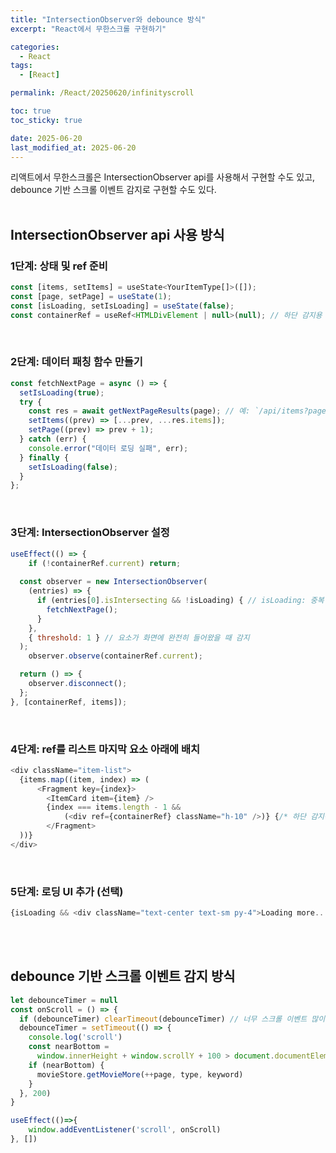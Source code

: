 ```yaml
---
title: "IntersectionObserver와 debounce 방식"
excerpt: "React에서 무한스크롤 구현하기"

categories:
  - React
tags:
  - [React]

permalink: /React/20250620/infinityscroll

toc: true
toc_sticky: true

date: 2025-06-20
last_modified_at: 2025-06-20
---
```


리액트에서 무한스크롤은 IntersectionObserver api를 사용해서 구현할 수도 있고, debounce 기반 스크롤 이벤트 감지로 구현할 수도 있다.
<br><br>

## IntersectionObserver api 사용 방식
### 1단계: 상태 및 ref 준비
```js
const [items, setItems] = useState<YourItemType[]>([]);
const [page, setPage] = useState(1);
const [isLoading, setIsLoading] = useState(false);
const containerRef = useRef<HTMLDivElement | null>(null); // 하단 감지용 ref
```
<br>
 
### 2단계: 데이터 패칭 함수 만들기
```js
const fetchNextPage = async () => {
  setIsLoading(true);
  try {
    const res = await getNextPageResults(page); // 예: `/api/items?page=${page}`
    setItems((prev) => [...prev, ...res.items]);
    setPage((prev) => prev + 1);
  } catch (err) {
    console.error("데이터 로딩 실패", err);
  } finally {
    setIsLoading(false);
  }
};
```
<br>

### 3단계: IntersectionObserver 설정
```js
useEffect(() => {
	if (!containerRef.current) return;
	
  const observer = new IntersectionObserver(
    (entries) => {
      if (entries[0].isIntersecting && !isLoading) { // isLoading: 중복 호출 방지
        fetchNextPage();
      }
    },
    { threshold: 1 } // 요소가 화면에 완전히 들어왔을 때 감지
  );
	observer.observe(containerRef.current);

  return () => {
    observer.disconnect();
  };
}, [containerRef, items]);
```
<br>
 
### 4단계: ref를 리스트 마지막 요소 아래에 배치
```js
<div className="item-list">
  {items.map((item, index) => (
	  <Fragment key={index}>
	    <ItemCard item={item} />
	    {index === items.length - 1 && 
		    (<div ref={containerRef} className="h-10" />)} {/* 하단 감지용 */}
		</Fragment>
  ))}
</div>
```
<br>
 
### 5단계: 로딩 UI 추가 (선택)
```js
{isLoading && <div className="text-center text-sm py-4">Loading more...</div>}
```
<br><br>
 

## debounce 기반 스크롤 이벤트 감지 방식
```js
let debounceTimer = null
const onScroll = () => {
  if (debounceTimer) clearTimeout(debounceTimer) // 너무 스크롤 이벤트 많이 발생하는 것 방지
  debounceTimer = setTimeout(() => {
    console.log('scroll')
    const nearBottom =
      window.innerHeight + window.scrollY + 100 > document.documentElement.offsetHeight
    if (nearBottom) {
      movieStore.getMovieMore(++page, type, keyword)
    }
  }, 200)
}

useEffect(()=>{
	window.addEventListener('scroll', onScroll)
}, [])
```
<br><br><br>
